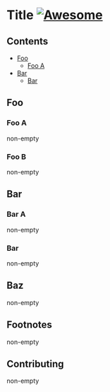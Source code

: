 # Title [![Awesome](https://awesome.re/badge.svg)](https://awesome.re)

## Contents

- [Foo](#foo)
  - [Foo A](#foo-a)
- [Bar](#bar)
  - [Bar](#bar-1)

## Foo

### Foo A

non-empty

### Foo B

non-empty

## Bar

### Bar A

non-empty

### Bar

non-empty

## Baz

non-empty

## Footnotes

non-empty

## Contributing

non-empty
